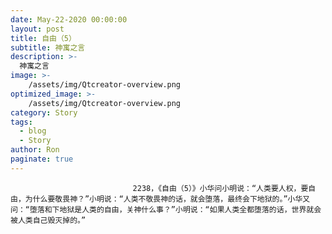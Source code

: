 ```yaml
---
date: May-22-2020 00:00:00
layout: post
title: 自由（5）
subtitle: 神寓之言
description: >-
  神寓之言
image: >-
    /assets/img/Qtcreator-overview.png
optimized_image: >-
    /assets/img/Qtcreator-overview.png
category: Story
tags:
  - blog
  - Story
author: Ron
paginate: true
---
```


							　　2238，《自由（5）》小华问小明说：“人类要人权，要自由，为什么要敬畏神？”小明说：“人类不敬畏神的话，就会堕落，最终会下地狱的。”小华又问：“堕落和下地狱是人类的自由，关神什么事？”小明说：“如果人类全都堕落的话，世界就会被人类自己毁灭掉的。”
							
							
						